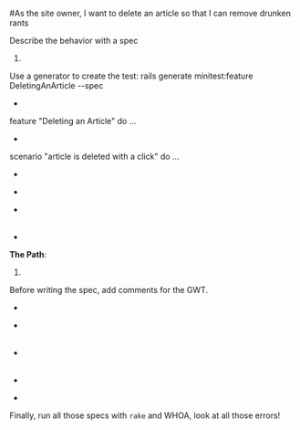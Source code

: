 #As the site owner, I want to delete an article so that I can remove drunken rants

Describe the behavior with a spec

1. <span style="color: white">
  Use a generator to create the test:
rails generate minitest:feature DeletingAnArticle --spec
</span>

- <span style="color: white">
  Give your feature a name matching the file
feature "Deleting an Article" do ...
</span>

- <span style="color: white">
  Write your scenario to describe the context
scenario "article is deleted with a click" do ...
</span>

- <span style="color: white">
  Think through what the flow is like for the users.
</span>

- <span style="color: white">
  The article author goes to the Article index page
</span>

- <span style="color: white">
  That page should have a link to "Destroy" each article, that the author can click.
</span>

- <span style="color: white">
  The index page should no longer have that article
</span>

**The Path**:

1. <span style="color: white">
  Before writing the spec, add comments for the GWT.
</span>

- <span style="color: white">
  Create a new article, and store it in a local variable
</span>

- <span style="color: white">
  article = Article.create(title: "Becoming a Code Fellow", body: "Means striving for excellence.")
</span>

- <span style="color: white">
  Use the Capybara selectors to find the right Destroy link: github.com/jnicklas/capybara#finding
</span>

- <span style="color: white">
  page.find("tbody tr:last").click_on "Destroy"
</span>

- <span style="color: white">
  Fill in the GWT with capybara commands and assertions.
</span>


Finally, run all those specs with `rake` and WHOA, look at all those errors!
